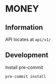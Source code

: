 # MONEY

## Information

API locates at `api/v1/`

## Development

Install pre-commit

```bash
pre-commit install
```
